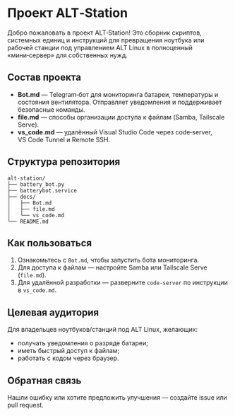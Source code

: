 # Проект ALT‑Station

Добро пожаловать в проект ALT‑Station! Это сборник скриптов, системных единиц и инструкций для превращения ноутбука или рабочей станции под управлением ALT Linux в полноценный «мини‑сервер» для собственных нужд.

## Состав проекта

- **Bot.md** — Telegram‑бот для мониторинга батареи, температуры и состояния вентилятора. Отправляет уведомления и поддерживает безопасные команды.
- **file.md** — способы организации доступа к файлам (Samba, Tailscale Serve).
- **vs_code.md** — удалённый Visual Studio Code через code‑server, VS Code Tunnel и Remote SSH.

## Структура репозитория

```
alt-station/
├── battery_bot.py
├── batterybot.service
├── docs/
│   ├── Bot.md
│   ├── file.md
│   └── vs_code.md
└── README.md
```

## Как пользоваться

1. Ознакомьтесь с `Bot.md`, чтобы запустить бота мониторинга.
2. Для доступа к файлам — настройте Samba или Tailscale Serve (`file.md`).
3. Для удалённой разработки — разверните `code-server` по инструкции в `vs_code.md`.

## Целевая аудитория

Для владельцев ноутбуков/станций под ALT Linux, желающих:
- получать уведомления о разряде батареи;
- иметь быстрый доступ к файлам;
- работать с кодом через браузер.

## Обратная связь

Нашли ошибку или хотите предложить улучшения — создайте issue или pull request.
